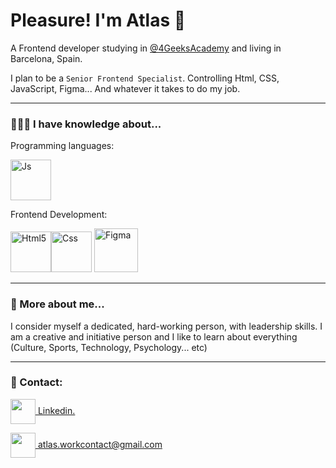 # Pleasure! I'm Atlas 👋 

A Frontend developer studying in [@4GeeksAcademy](https://github.com/4GeeksAcademy) and living in Barcelona, ​​Spain.

I plan to be a `Senior Frontend Specialist`. Controlling Html, CSS, JavaScript, Figma... And whatever it takes to do my job.
_____

### 👨🏽‍🎓 I have knowledge about...

Programming languages:

<img src="https://upload.wikimedia.org/wikipedia/commons/thumb/6/6a/JavaScript-logo.png/800px-JavaScript-logo.png" alt="Js" width="65">

Frontend Development:

<img src="https://www.w3.org/html/logo/downloads/HTML5_Badge_512.png" alt="Html5" width="65"><img src="https://upload.wikimedia.org/wikipedia/commons/thumb/6/62/CSS3_logo.svg/800px-CSS3_logo.svg.png" alt="Css" width="65"> <img src="https://cdn.sanity.io/images/599r6htc/localized/46a76c802176eb17b04e12108de7e7e0f3736dc6-1024x1024.png?w=804&h=804&q=75&fit=max&auto=format" alt="Figma" width="70">

______

### 🧐 More about me...

I consider myself a dedicated, hard-working person, with leadership skills. I am a creative and initiative person and I like to learn about everything (Culture, Sports, Technology, Psychology... etc)

______

### 📩 Contact:

<a href="https://www.linkedin.com/in/mathias-asenjo-9130ab2a1/" target="_blank"><img align="center" src="https://cdn-icons-png.flaticon.com/256/174/174857.png" atl="Linkedin" width="40"/> Linkedin.</a>

<a href="mailto:atlas.workcontact@gmail.com" target="_blank"><img align="center" src="https://cdn4.iconfinder.com/data/icons/social-media-logos-6/512/112-gmail_email_mail-512.png" atl="Email" width="40"/> atlas.workcontact@gmail.com</a> 
